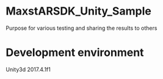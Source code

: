 # MaxstARSDK_Unity_Sample
Purpose for various testing and sharing the results to others

# Development environment
Unity3d 2017.4.1f1
